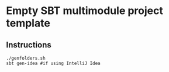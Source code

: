 # Empty SBT multimodule project template #

## Instructions ##

    ./genfolders.sh
    sbt gen-idea #if using IntelliJ Idea

